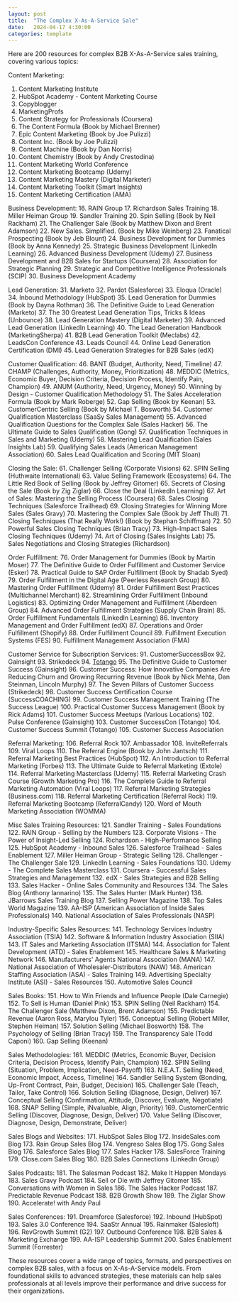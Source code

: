 ```yaml
---
layout: post
title:  "The Complex X-As-A-Service Sale"
date:   2024-04-17 4:30:00
categories: template
---
```


Here are 200 resources for complex B2B X-As-A-Service sales training, covering various topics:

Content Marketing:
1. Content Marketing Institute
2. HubSpot Academy - Content Marketing Course
3. Copyblogger
4. MarketingProfs
5. Content Strategy for Professionals (Coursera)
6. The Content Formula (Book by Michael Brenner)
7. Epic Content Marketing (Book by Joe Pulizzi)
8. Content Inc. (Book by Joe Pulizzi)
9. Content Machine (Book by Dan Norris)
10. Content Chemistry (Book by Andy Crestodina)
11. Content Marketing World Conference
12. Content Marketing Bootcamp (Udemy)
13. Content Marketing Mastery (Digital Marketer)
14. Content Marketing Toolkit (Smart Insights)
15. Content Marketing Certification (AMA)

Business Development:
16. RAIN Group
17. Richardson Sales Training
18. Miller Heiman Group
19. Sandler Training
20. Spin Selling (Book by Neil Rackham)
21. The Challenger Sale (Book by Matthew Dixon and Brent Adamson)
22. New Sales. Simplified. (Book by Mike Weinberg)
23. Fanatical Prospecting (Book by Jeb Blount)
24. Business Development for Dummies (Book by Anna Kennedy)
25. Strategic Business Development (LinkedIn Learning)
26. Advanced Business Development (Udemy)
27. Business Development and B2B Sales for Startups (Coursera)
28. Association for Strategic Planning
29. Strategic and Competitive Intelligence Professionals (SCIP)
30. Business Development Academy

Lead Generation:
31. Marketo
32. Pardot (Salesforce)
33. Eloqua (Oracle)
34. Inbound Methodology (HubSpot)
35. Lead Generation for Dummies (Book by Dayna Rothman)
36. The Definitive Guide to Lead Generation (Marketo)
37. The 30 Greatest Lead Generation Tips, Tricks & Ideas (Unbounce)
38. Lead Generation Mastery (Digital Marketer)
39. Advanced Lead Generation (LinkedIn Learning)
40. The Lead Generation Handbook (MarketingSherpa)
41. B2B Lead Generation Toolkit (Meclabs)
42. LeadsCon Conference
43. Leads Council
44. Online Lead Generation Certification (DMI)
45. Lead Generation Strategies for B2B Sales (edX)

Customer Qualification:
46. BANT (Budget, Authority, Need, Timeline)
47. CHAMP (Challenges, Authority, Money, Prioritization)
48. MEDDIC (Metrics, Economic Buyer, Decision Criteria, Decision Process, Identify Pain, Champion)
49. ANUM (Authority, Need, Urgency, Money)
50. Winning by Design - Customer Qualification Methodology
51. The Sales Acceleration Formula (Book by Mark Roberge)
52. Gap Selling (Book by Keenan)
53. CustomerCentric Selling (Book by Michael T. Bosworth)
54. Customer Qualification Masterclass (SaaSy Sales Management)
55. Advanced Qualification Questions for the Complex Sale (Sales Hacker)
56. The Ultimate Guide to Sales Qualification (Gong)
57. Qualification Techniques in Sales and Marketing (Udemy)
58. Mastering Lead Qualification (Sales Insights Lab)
59. Qualifying Sales Leads (American Management Association)
60. Sales Lead Qualification and Scoring (MIT Sloan)

Closing the Sale:
61. Challenger Selling (Corporate Visions)
62. SPIN Selling (Huthwaite International)
63. Value Selling Framework (Ecosystems)
64. The Little Red Book of Selling (Book by Jeffrey Gitomer)
65. Secrets of Closing the Sale (Book by Zig Ziglar)
66. Close the Deal (LinkedIn Learning)
67. Art of Sales: Mastering the Selling Process (Coursera)
68. Sales Closing Techniques (Salesforce Trailhead)
69. Closing Strategies for Winning More Sales (Sales Gravy)
70. Mastering the Complex Sale (Book by Jeff Thull)
71. Closing Techniques (That Really Work!) (Book by Stephan Schiffman)
72. 50 Powerful Sales Closing Techniques (Brian Tracy)
73. High-Impact Sales Closing Techniques (Udemy)
74. Art of Closing (Sales Insights Lab)
75. Sales Negotiations and Closing Strategies (Richardson)

Order Fulfillment:
76. Order Management for Dummies (Book by Martin Moser)
77. The Definitive Guide to Order Fulfillment and Customer Service (Esker)
78. Practical Guide to SAP Order Fulfillment (Book by Shadab Syed)
79. Order Fulfillment in the Digital Age (Peerless Research Group)
80. Mastering Order Fulfillment (Udemy)
81. Order Fulfillment Best Practices (Multichannel Merchant)
82. Streamlining Order Fulfillment (Inbound Logistics)
83. Optimizing Order Management and Fulfillment (Aberdeen Group)
84. Advanced Order Fulfillment Strategies (Supply Chain Brain)
85. Order Fulfillment Fundamentals (LinkedIn Learning)
86. Inventory Management and Order Fulfillment (edX)
87. Operations and Order Fulfillment (Shopify)
88. Order Fulfillment Council
89. Fulfillment Execution Systems (FES)
90. Fulfillment Management Association (FMA)

Customer Service for Subscription Services:
91. CustomerSuccessBox
92. Gainsight
93. Strikedeck
94. [Totango](https://blog.totango.com/)
95. The Definitive Guide to Customer Success (Gainsight)
96. Customer Success: How Innovative Companies Are Reducing Churn and Growing Recurring Revenue (Book by Nick Mehta, Dan Steinman, Lincoln Murphy)
97. The Seven Pillars of Customer Success (Strikedeck)
98. Customer Success Certification Course (SuccessCOACHING)
99. Customer Success Management Training (The Success League)
100. Practical Customer Success Management (Book by Rick Adams)
101. Customer Success Meetups (Various Locations)
102. Pulse Conference (Gainsight)
103. Customer SuccessCon (Totango)
104. Customer Success Summit (Totango)
105. Customer Success Association

Referral Marketing:
106. Referral Rock
107. Ambassador
108. InviteReferrals
109. Viral Loops
110. The Referral Engine (Book by John Jantsch)
111. Referral Marketing Best Practices (HubSpot)
112. An Introduction to Referral Marketing (Forbes)
113. The Ultimate Guide to Referral Marketing (Extole)
114. Referral Marketing Masterclass (Udemy)
115. Referral Marketing Crash Course (Growth Marketing Pro)
116. The Complete Guide to Referral Marketing Automation (Viral Loops)
117. Referral Marketing Strategies (Business.com)
118. Referral Marketing Certification (Referral Rock)
119. Referral Marketing Bootcamp (ReferralCandy)
120. Word of Mouth Marketing Association (WOMMA)

Misc Sales Training Resources:
121. Sandler Training - Sales Foundations
122. RAIN Group - Selling by the Numbers
123. Corporate Visions - The Power of Insight-Led Selling
124. Richardson - High-Performance Selling
125. HubSpot Academy - Inbound Sales
126. Salesforce Trailhead - Sales Enablement
127. Miller Heiman Group - Strategic Selling
128. Challenger - The Challenger Sale
129. LinkedIn Learning - Sales Foundations
130. Udemy - The Complete Sales Masterclass
131. Coursera - Successful Sales Strategies and Management
132. edX - Sales Strategies and B2B Selling
133. Sales Hacker - Online Sales Community and Resources
134. The Sales Blog (Anthony Iannarino)
135. The Sales Hunter (Mark Hunter)
136. JBarrows Sales Training Blog
137. Selling Power Magazine
138. Top Sales World Magazine
139. AA-ISP (American Association of Inside Sales Professionals)
140. National Association of Sales Professionals (NASP)

Industry-Specific Sales Resources:
141. Technology Services Industry Association (TSIA)
142. Software & Information Industry Association (SIIA)
143. IT Sales and Marketing Association (ITSMA)
144. Association for Talent Development (ATD) - Sales Enablement
145. Healthcare Sales & Marketing Network
146. Manufacturers' Agents National Association (MANA)
147. National Association of Wholesaler-Distributors (NAW)
148. American Staffing Association (ASA) - Sales Training
149. Advertising Specialty Institute (ASI) - Sales Resources
150. Automotive Sales Council

Sales Books:
151. How to Win Friends and Influence People (Dale Carnegie)
152. To Sell is Human (Daniel Pink)
153. SPIN Selling (Neil Rackham)
154. The Challenger Sale (Matthew Dixon, Brent Adamson)
155. Predictable Revenue (Aaron Ross, Marylou Tyler)
156. Conceptual Selling (Robert Miller, Stephen Heiman)
157. Solution Selling (Michael Bosworth)
158. The Psychology of Selling (Brian Tracy)
159. The Transparency Sale (Todd Caponi)
160. Gap Selling (Keenan)

Sales Methodologies:
161. MEDDIC (Metrics, Economic Buyer, Decision Criteria, Decision Process, Identify Pain, Champion)
162. SPIN Selling (Situation, Problem, Implication, Need-Payoff)
163. N.E.A.T. Selling (Need, Economic Impact, Access, Timeline)
164. Sandler Selling System (Bonding, Up-Front Contract, Pain, Budget, Decision)
165. Challenger Sale (Teach, Tailor, Take Control)
166. Solution Selling (Diagnose, Design, Deliver)
167. Conceptual Selling (Confirmation, Attitude, Discover, Evaluate, Negotiate)
168. SNAP Selling (Simple, iNvaluable, Align, Priority)
169. CustomerCentric Selling (Discover, Diagnose, Design, Deliver)
170. Value Selling (Discover, Diagnose, Design, Demonstrate, Deliver)

Sales Blogs and Websites:
171. HubSpot Sales Blog
172. InsideSales.com Blog
173. Rain Group Sales Blog
174. Vengreso Sales Blog
175. Gong Sales Blog
176. Salesforce Sales Blog
177. Sales Hacker
178. SalesForce Training
179. Close.com Sales Blog
180. B2B Sales Connections (LinkedIn Group)

Sales Podcasts:
181. The Salesman Podcast
182. Make It Happen Mondays
183. Sales Gravy Podcast
184. Sell or Die with Jeffrey Gitomer
185. Conversations with Women in Sales
186. The Sales Hacker Podcast
187. Predictable Revenue Podcast
188. B2B Growth Show
189. The Ziglar Show
190. Accelerate! with Andy Paul

Sales Conferences:
191. Dreamforce (Salesforce)
192. Inbound (HubSpot)
193. Sales 3.0 Conference
194. SaaStr Annual
195. Rainmaker (Salesloft)
196. RevGrowth Summit (G2)
197. Outbound Conference
198. B2B Sales & Marketing Exchange
199. AA-ISP Leadership Summit
200. Sales Enablement Summit (Forrester)

These resources cover a wide range of topics, formats, and perspectives on complex B2B sales, with a focus on X-As-A-Service models. From foundational skills to advanced strategies, these materials can help sales professionals at all levels improve their performance and drive success for their organizations.